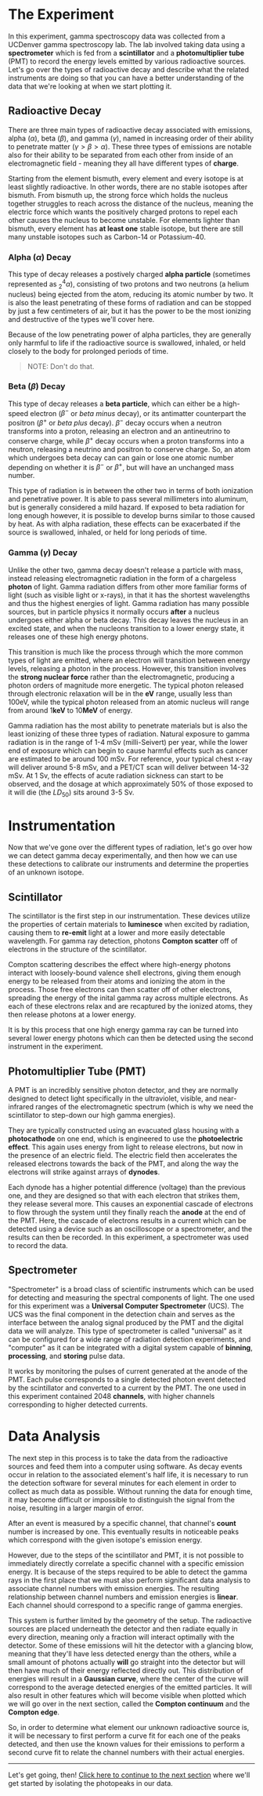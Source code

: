 # The Experiment
In this experiment, gamma spectroscopy data was collected from a UCDenver gamma spectroscopy lab. The lab involved taking data using a **spectrometer** which is fed from a **scintillator** and a **photomultiplier tube** (PMT) to record the energy levels emitted by various radioactive sources. Let's go over the types of radioactive decay and describe what the related instruments are doing so that you can have a better understanding of the data that we're looking at when we start plotting it.
## Radioactive Decay
There are three main types of radioactive decay associated with emissions, alpha ($\alpha$), beta ($\beta$), and gamma ($\gamma$), named in increasing order of their ability to penetrate matter ($\gamma > \beta > \alpha$). These three types of emissions are notable also for their ability to be separated from each other from inside of an electromagnetic field - meaning they all have different types of **charge**. 

Starting from the element bismuth, every element and every isotope is at least slightly radioactive. In other words, there are no stable isotopes after bismuth. From bismuth up, the strong force which holds the nucleus together struggles to reach across the distance of the nucleus, meaning the electric force which wants the positively charged protons to repel each other causes the nucleus to become unstable. For elements lighter than bismuth, every element has **at least one** stable isotope, but there are still many unstable isotopes such as Carbon-14 or Potassium-40.

### Alpha ($\alpha$) Decay

This type of decay releases a postively charged **alpha particle** (sometimes represented as $^4_2\alpha$), consisting of two protons and two neutrons (a helium nucleus) being ejected from the atom, reducing its atomic number by two. It is also the least penetrating of these forms of radiation and can be stopped by just a few centimeters of air, but it has the power to be the most ionizing and destructive of the types we'll cover here. 

Because of the low penetrating power of alpha particles, they are generally only harmful to life if the radioactive source is swallowed, inhaled, or held closely to the body for prolonged periods of time.

>NOTE: Don't do that.

### Beta ($\beta$) Decay

This type of decay releases a **beta particle**, which can either be a high-speed electron ($\beta^-$ or *beta minus* decay), or its antimatter counterpart the positron ($\beta^+$ or *beta plus* decay). $\beta^-$ decay occurs when a neutron transforms into a proton, releasing an electron and an antineutrino to conserve charge, while $\beta^+$ decay occurs when a proton transforms into a neutron, releasing a neutrino and positron to conserve charge. So, an atom which undergoes beta decay can can gain or lose one atomic number depending on whether it is $\beta^-$ or $\beta^+$, but will have an unchanged mass number.

This type of radiation is in between the other two in terms of both ionization and penetrative power. It is able to pass several millimeters into aluminum, but is generally considered a mild hazard. If exposed to beta radiation for long enough however, it is possible to develop burns similar to those caused by heat. As with alpha radiation, these effects can be exacerbated if the source is swallowed, inhaled, or held for long periods of time.

### Gamma ($\gamma$) Decay 

Unlike the other two, gamma decay doesn't release a particle with mass, instead releasing electromagnetic radiation in the form of a chargeless **photon** of light. Gamma radiation differs from other more familiar forms of light (such as visible light or x-rays), in that it has the shortest wavelengths and thus the highest energies of light. Gamma radiation has many possible sources, but in particle physics it normally occurs **after** a nucleus undergoes either alpha or beta decay. This decay leaves the nucleus in an excited state, and when the nucleons transition to a lower energy state, it releases one of these high energy photons.

This transition is much like the process through which the more common types of light are emitted, where an electron will transition between energy levels, releasing a photon in the process. However, this transition involves the **strong nuclear force** rather than the electromagnetic, producing a photon orders of magnitude more energetic. The typical photon released through electronic relaxation will be in the **eV** range, usually less than 100eV, while the typical photon released from an atomic nucleus will range from around 1**keV** to 10**MeV** of energy.

Gamma radiation has the most ability to penetrate materials but is also the least ionizing of these three types of radiation. Natural exposure to gamma radiation is in the range of 1-4 mSv (milli-Seivert) per year, while the lower end of exposure which can begin to cause harmful effects such as cancer are estimated to be around 100 mSv. For reference, your typical chest x-ray will deliver around 5-8 mSv, and a PET/CT scan will deliver between 14-32 mSv. At 1 Sv, the effects of acute radiation sickness can start to be observed, and the dosage at which approximately 50% of those exposed to it will die (the $LD_{50}$) sits around 3-5 Sv. 
# Instrumentation
Now that we've gone over the different types of radiation, let's go over how we can detect gamma decay experimentally, and then how we can use these detections to calibrate our instruments and determine the properties of an unknown isotope.
## Scintillator
The scintillator is the first step in our instrumentation. These devices utilize the properties of certain materials to **luminesce** when excited by radiation, causing them to **re-emit** light at a lower and more easily detectable wavelength. For gamma ray detection, photons **Compton scatter** off of electrons in the structure of the scintillator. 

Compton scattering describes the effect where high-energy photons interact with loosely-bound valence shell electrons, giving them enough energy to be released from their atoms and ionizing the atom in the process. Those free electrons can then scatter off of other electrons, spreading the energy of the inital gamma ray across multiple electrons. As each of these electrons relax and are recaptured by the ionized atoms, they then release photons at a lower energy.

It is by this process that one high energy gamma ray can be turned into several lower energy photons which can then be detected using the second instrument in the experiment.
## Photomultiplier Tube (PMT)
A PMT is an incredibly sensitive photon detector, and they are normally designed to detect light specifically in the ultraviolet, visible, and near-infrared ranges of the electromagnetic spectrum (which is why we need the scintillator to step-down our high gamma energies).

They are typically constructed using an evacuated glass housing with a **photocathode** on one end, which is engineered to use the **photoelectric effect**. This again uses energy from light to release electrons, but now in the presence of an electric field. The electric field then accelerates the released electrons towards the back of the PMT, and along the way the electrons will strike against arrays of **dynodes**.

Each dynode has a higher potential difference (voltage) than the previous one, and they are designed so that with each electron that strikes them, they release several more. This causes an exponential cascade of electrons to flow through the system until they finally reach the **anode** at the end of the PMT. Here, the cascade of electrons results in a current which can be detected using a device such as an oscilloscope or a spectrometer, and the results can then be recorded. In this experiment, a spectrometer was used to record the data.
## Spectrometer
"Spectrometer" is a broad class of scientific instruments which can be used for detecting and measuring the spectral components of light. The one used for this experiment was a **Universal Computer Spectrometer** (UCS). The UCS was the final component in the detection chain and serves as the interface between the analog signal produced by the PMT and the digital data we will analyze. This type of spectrometer is called "universal" as it can be configured for a wide range of radiation detection experiments, and "computer" as it can be integrated with a digital system capable of **binning**, **processing**, and **storing** pulse data. 

It works by monitoring the pulses of current generated at the anode of the PMT. Each pulse corresponds to a single detected photon event detected by the scintillator and converted to a current by the PMT. The one used in this experiment contained 2048 **channels**, with higher channels corresponding to higher detected currents.
# Data Analysis
The next step in this process is to take the data from the radioactive sources and feed them into a computer using software. As decay events occur in relation to the associated element's half life, it is necessary to run the detection software for several minutes for each element in order to collect as much data as possible. Without running the data for enough time, it may become difficult or impossible to distinguish the signal from the noise, resulting in a larger margin of error.

After an event is measured by a specific channel, that channel's **count** number is increased by one. This eventually results in noticeable peaks which correspond with the given isotope's emission energy. 

However, due to the steps of the scintillator and PMT, it is not possible to immediately directly correlate a specific channel with a specific emission energy. It is because of the steps required to be able to detect the gamma rays in the first place that we must also perform significant data analysis to associate channel numbers with emission energies. The resulting relationship between channel numbers and emission energies is **linear**. Each channel should correspond to a specific range of gamma energies.

This system is further limited by the geometry of the setup. The radioactive sources are placed underneath the detector and then radiate equally in every direction, meaning only a fraction will interact optimally with the detector. Some of these emissions will hit the detector with a glancing blow, meaning that they'll have less detected energy than the others, while a small amount of photons actually **will** go straight into the detector but will then have much of their energy reflected directly out. This distribution of energies will result in a **Gaussian curve**, where the center of the curve will correspond to the average detected energies of the emitted particles. It will also result in other features which will become visible when plotted which we will go over in the next section, called the **Compton continuum** and the **Compton edge**.

So, in order to determine what element our unknown radioactive source is, it will be necessary to first perform a curve fit for each one of the peaks detected, and then use the known values for their emissions to perform a second curve fit to relate the channel numbers with their actual energies. 

---

Let's get going, then! [Click here to continue to the next section](04_isolating_peaks.md) where we'll get started by isolating the photopeaks in our data.